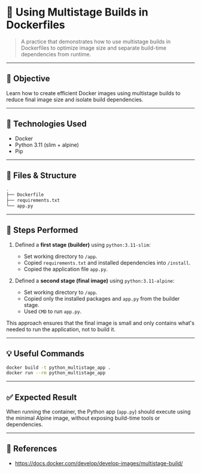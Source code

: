 # 🧪 Using Multistage Builds in Dockerfiles

> A practice that demonstrates how to use multistage builds in Dockerfiles to optimize image size and separate build-time dependencies from runtime.

---

## 🎯 Objective

Learn how to create efficient Docker images using multistage builds to reduce final image size and isolate build dependencies.

---

## 🧰 Technologies Used

- Docker
- Python 3.11 (slim + alpine)
- Pip

---

## 📂 Files & Structure

```bash
.
├── Dockerfile
├── requirements.txt
└── app.py
```

---

## 📝 Steps Performed

1. Defined a **first stage (builder)** using `python:3.11-slim`:
   - Set working directory to `/app`.
   - Copied `requirements.txt` and installed dependencies into `/install`.
   - Copied the application file `app.py`.

2. Defined a **second stage (final image)** using `python:3.11-alpine`:
   - Set working directory to `/app`.
   - Copied only the installed packages and `app.py` from the builder stage.
   - Used `CMD` to run `app.py`.

This approach ensures that the final image is small and only contains what's needed to run the application, not to build it.

---

## 💡 Useful Commands

```bash
docker build -t python_multistage_app .
docker run --rm python_multistage_app
```

---

## ✅ Expected Result

When running the container, the Python app (`app.py`) should execute using the minimal Alpine image, without exposing build-time tools or dependencies.

---

## 🔗 References

- https://docs.docker.com/develop/develop-images/multistage-build/
